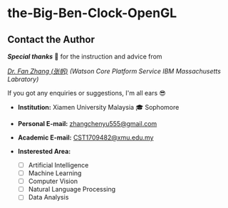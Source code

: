 # the-Big-Ben-Clock-OpenGL





## Contact the Author  

***Special thanks*** :pray: for the instruction and advice from  

*[Dr. Fan Zhang (张帆)](http://www.mit.edu/~f_zhang/) (Watson Core Platform Service IBM Massachusetts Labratory)*  


If you got any enquiries or suggestions, I'm all ears :sunglasses:  

- **Institution:**  Xiamen University Malaysia  :mortar_board: Sophomore  
- **Personal E-mail:** zhangchenyu555@gmail.com   
- **Academic E-mail:** CST1709482@xmu.edu.my  
- **Insterested Area:**

  - [ ] Artificial Intelligence  
  - [ ] Machine Learning  
  - [ ] Computer Vision  
  - [ ] Natural Language Processing  
  - [ ] Data Analysis
